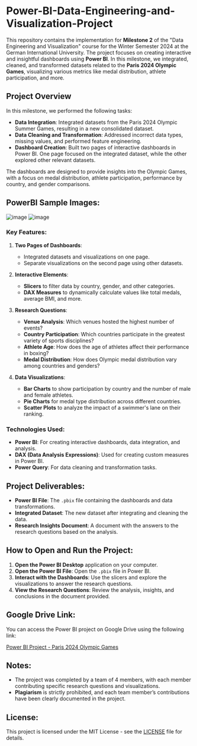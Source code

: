 # Power-BI-Data-Engineering-and-Visualization-Project

This repository contains the implementation for **Milestone 2** of the "Data Engineering and Visualization" course for the Winter Semester 2024 at the German International University. The project focuses on creating interactive and insightful dashboards using **Power BI**. In this milestone, we integrated, cleaned, and transformed datasets related to the **Paris 2024 Olympic Games**, visualizing various metrics like medal distribution, athlete participation, and more.

## Project Overview

In this milestone, we performed the following tasks:
- **Data Integration**: Integrated datasets from the Paris 2024 Olympic Summer Games, resulting in a new consolidated dataset.
- **Data Cleaning and Transformation**: Addressed incorrect data types, missing values, and performed feature engineering.
- **Dashboard Creation**: Built two pages of interactive dashboards in Power BI. One page focused on the integrated dataset, while the other explored other relevant datasets.
  
The dashboards are designed to provide insights into the Olympic Games, with a focus on medal distribution, athlete participation, performance by country, and gender comparisons.

## PowerBI Sample Images:
![image](https://github.com/user-attachments/assets/30d67ea6-73d0-4e64-bb98-89acf133d315)
![image](https://github.com/user-attachments/assets/79cb5a98-dca0-4a67-a63e-faaaf4d4563a)


### Key Features:
1. **Two Pages of Dashboards**:
   - Integrated datasets and visualizations on one page.
   - Separate visualizations on the second page using other datasets.
   
2. **Interactive Elements**:
   - **Slicers** to filter data by country, gender, and other categories.
   - **DAX Measures** to dynamically calculate values like total medals, average BMI, and more.

3. **Research Questions**:
   - **Venue Analysis**: Which venues hosted the highest number of events?
   - **Country Participation**: Which countries participate in the greatest variety of sports disciplines?
   - **Athlete Age**: How does the age of athletes affect their performance in boxing?
   - **Medal Distribution**: How does Olympic medal distribution vary among countries and genders?

4. **Data Visualizations**:
   - **Bar Charts** to show participation by country and the number of male and female athletes.
   - **Pie Charts** for medal type distribution across different countries.
   - **Scatter Plots** to analyze the impact of a swimmer's lane on their ranking.

### Technologies Used:
- **Power BI**: For creating interactive dashboards, data integration, and analysis.
- **DAX (Data Analysis Expressions)**: Used for creating custom measures in Power BI.
- **Power Query**: For data cleaning and transformation tasks.

## Project Deliverables:
- **Power BI File**: The `.pbix` file containing the dashboards and data transformations.
- **Integrated Dataset**: The new dataset after integrating and cleaning the data.
- **Research Insights Document**: A document with the answers to the research questions based on the analysis.

## How to Open and Run the Project:
1. **Open the Power BI Desktop** application on your computer.
2. **Open the Power BI File**: Open the `.pbix` file in Power BI.
3. **Interact with the Dashboards**: Use the slicers and explore the visualizations to answer the research questions.
4. **View the Research Questions**: Review the analysis, insights, and conclusions in the document provided.

## Google Drive Link:
You can access the Power BI project on Google Drive using the following link:

[Power BI Project - Paris 2024 Olympic Games](https://drive.google.com/drive/folders/1ZbEcJ2abduriWRmId1hXgJCMxFOKUC_d?usp=sharing)

## Notes:
- The project was completed by a team of 4 members, with each member contributing specific research questions and visualizations.
- **Plagiarism** is strictly prohibited, and each team member’s contributions have been clearly documented in the project.

## License:
This project is licensed under the MIT License - see the [LICENSE](LICENSE) file for details.
